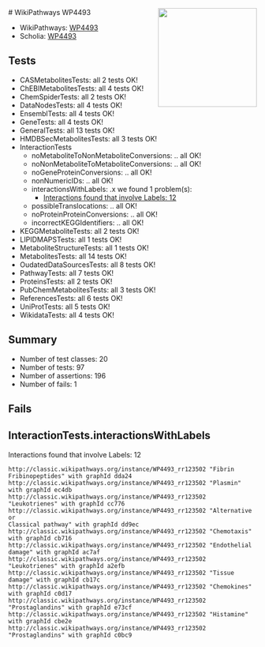 <img style="float: right; width: 200px" src="https://upload.wikimedia.org/wikipedia/commons/thumb/8/83/Wplogo_with_text_500.png/640px-Wplogo_with_text_500.png" />
# WikiPathways WP4493

* WikiPathways: [WP4493](https://wikipathways.org/pathways/WP4493)
* Scholia: [WP4493](https://scholia.toolforge.org/wikipathways/WP4493)
## Tests
* CASMetabolitesTests: all 2 tests OK!
* ChEBIMetabolitesTests: all 4 tests OK!
* ChemSpiderTests: all 2 tests OK!
* DataNodesTests: all 4 tests OK!
* EnsemblTests: all 4 tests OK!
* GeneTests: all 4 tests OK!
* GeneralTests: all 13 tests OK!
* HMDBSecMetabolitesTests: all 3 tests OK!
* InteractionTests
    * noMetaboliteToNonMetaboliteConversions: .. all OK!
    * noNonMetaboliteToMetaboliteConversions: .. all OK!
    * noGeneProteinConversions: .. all OK!
    * nonNumericIDs: .. all OK!
    * interactionsWithLabels: .x we found 1 problem(s):
        * [Interactions found that involve Labels: 12](#fe97a8ba)
    * possibleTranslocations: .. all OK!
    * noProteinProteinConversions: .. all OK!
    * incorrectKEGGIdentifiers: .. all OK!
* KEGGMetaboliteTests: all 2 tests OK!
* LIPIDMAPSTests: all 1 tests OK!
* MetaboliteStructureTests: all 1 tests OK!
* MetabolitesTests: all 14 tests OK!
* OudatedDataSourcesTests: all 8 tests OK!
* PathwayTests: all 7 tests OK!
* ProteinsTests: all 2 tests OK!
* PubChemMetabolitesTests: all 3 tests OK!
* ReferencesTests: all 6 tests OK!
* UniProtTests: all 5 tests OK!
* WikidataTests: all 4 tests OK!


## Summary

* Number of test classes: 20
* Number of tests: 97
* Number of assertions: 196
* Number of fails: 1

## Fails

<a name="fe97a8ba" />

## InteractionTests.interactionsWithLabels

Interactions found that involve Labels: 12
```
http://classic.wikipathways.org/instance/WP4493_rr123502 "Fibrin
Fribinopeptides" with graphId dda24
http://classic.wikipathways.org/instance/WP4493_rr123502 "Plasmin" with graphId ec4db
http://classic.wikipathways.org/instance/WP4493_rr123502 "Leukotrienes" with graphId cc776
http://classic.wikipathways.org/instance/WP4493_rr123502 "Alternative or
Classical pathway" with graphId dd9ec
http://classic.wikipathways.org/instance/WP4493_rr123502 "Chemotaxis" with graphId cb716
http://classic.wikipathways.org/instance/WP4493_rr123502 "Endothelial damage" with graphId ac7af
http://classic.wikipathways.org/instance/WP4493_rr123502 "Leukotrienes" with graphId a2efb
http://classic.wikipathways.org/instance/WP4493_rr123502 "Tissue damage" with graphId cb17c
http://classic.wikipathways.org/instance/WP4493_rr123502 "Chemokines" with graphId c0d17
http://classic.wikipathways.org/instance/WP4493_rr123502 "Prostaglandins" with graphId e73cf
http://classic.wikipathways.org/instance/WP4493_rr123502 "Histamine" with graphId cbe2e
http://classic.wikipathways.org/instance/WP4493_rr123502 "Prostaglandins" with graphId c0bc9
```

